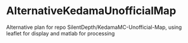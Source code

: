 # AlternativeKedamaUnofficialMap
Alternative plan for repo SilentDepth/KedamaMC-Unofficial-Map, using leaflet for display and matlab for processing
